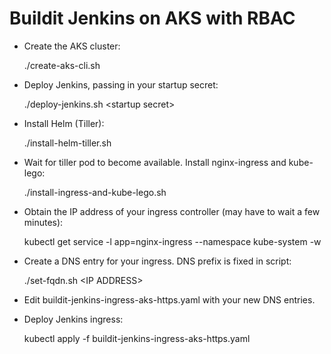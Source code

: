 # Buildit Jenkins on AKS with RBAC

* Create the AKS cluster:

    ./create-aks-cli.sh

*  Deploy Jenkins, passing in your startup secret:

    ./deploy-jenkins.sh \<startup secret\>

*  Install Helm (Tiller):

    ./install-helm-tiller.sh

*  Wait for tiller pod to become available. Install nginx-ingress and kube-lego:

    ./install-ingress-and-kube-lego.sh

*  Obtain the IP address of your ingress controller (may have to wait a few minutes):

    kubectl get service -l app=nginx-ingress --namespace kube-system -w

*  Create a DNS entry for your ingress.  DNS prefix is fixed in script:

    ./set-fqdn.sh \<IP ADDRESS\>

*  Edit buildit-jenkins-ingress-aks-https.yaml with your new DNS entries.

*  Deploy Jenkins ingress:

    kubectl apply -f buildit-jenkins-ingress-aks-https.yaml



